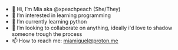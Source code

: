 - 👋 Hi, I’m Mia aka @xpeachpeach (She/They)
- 👀 I’m interested in learning programming
- 🌱 I’m currently learning python
- 💞️ I’m looking to collaborate on anything, ideally i'd love to shadow someone trough the process
- 📫 How to reach me: miamiguel@proton.me

<!---
xpeachpeach/xpeachpeach is a ✨ special ✨ repository because its `README.md` (this file) appears on your GitHub profile.
You can click the Preview link to take a look at your changes.
--->
